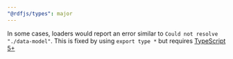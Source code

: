 ```yaml
---
"@rdfjs/types": major
---
```


In some cases, loaders would report an error similar to `Could not resolve "./data-model"`. This is fixed by using `export type *` but requires [TypeScript 5+](https://www.typescriptlang.org/docs/handbook/release-notes/typescript-5-0.html#support-for-export-type-)
